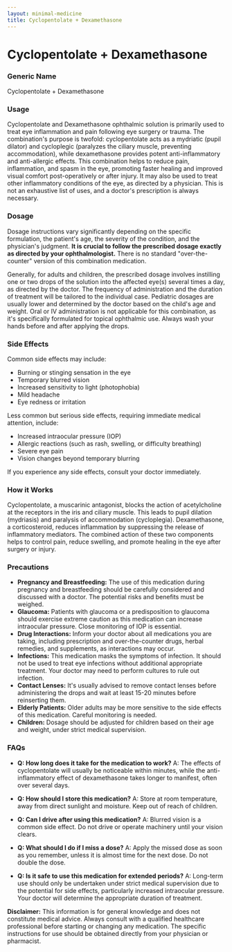 ```yaml
---
layout: minimal-medicine
title: Cyclopentolate + Dexamethasone
---
```


# Cyclopentolate + Dexamethasone
### Generic Name
Cyclopentolate + Dexamethasone

### Usage
Cyclopentolate and Dexamethasone ophthalmic solution is primarily used to treat eye inflammation and pain following eye surgery or trauma.  The combination's purpose is twofold: cyclopentolate acts as a mydriatic (pupil dilator) and cycloplegic (paralyzes the ciliary muscle, preventing accommodation), while dexamethasone provides potent anti-inflammatory and anti-allergic effects.  This combination helps to reduce pain, inflammation, and spasm in the eye, promoting faster healing and improved visual comfort post-operatively or after injury. It may also be used to treat other inflammatory conditions of the eye, as directed by a physician.  This is not an exhaustive list of uses, and a doctor's prescription is always necessary.

### Dosage
Dosage instructions vary significantly depending on the specific formulation, the patient's age, the severity of the condition, and the physician's judgment.  **It is crucial to follow the prescribed dosage exactly as directed by your ophthalmologist.**  There is no standard "over-the-counter" version of this combination medication.  

Generally, for adults and children, the prescribed dosage involves instilling one or two drops of the solution into the affected eye(s) several times a day, as directed by the doctor.  The frequency of administration and the duration of treatment will be tailored to the individual case.  Pediatric dosages are usually lower and determined by the doctor based on the child's age and weight.  Oral or IV administration is not applicable for this combination, as it's specifically formulated for topical ophthalmic use.   Always wash your hands before and after applying the drops.

### Side Effects
Common side effects may include:

* Burning or stinging sensation in the eye
* Temporary blurred vision
* Increased sensitivity to light (photophobia)
* Mild headache
* Eye redness or irritation

Less common but serious side effects, requiring immediate medical attention, include:

* Increased intraocular pressure (IOP)
* Allergic reactions (such as rash, swelling, or difficulty breathing)
* Severe eye pain
* Vision changes beyond temporary blurring

If you experience any side effects, consult your doctor immediately.

### How it Works
Cyclopentolate, a muscarinic antagonist, blocks the action of acetylcholine at the receptors in the iris and ciliary muscle. This leads to pupil dilation (mydriasis) and paralysis of accommodation (cycloplegia).  Dexamethasone, a corticosteroid, reduces inflammation by suppressing the release of inflammatory mediators.  The combined action of these two components helps to control pain, reduce swelling, and promote healing in the eye after surgery or injury.

### Precautions
* **Pregnancy and Breastfeeding:**  The use of this medication during pregnancy and breastfeeding should be carefully considered and discussed with a doctor. The potential risks and benefits must be weighed.
* **Glaucoma:** Patients with glaucoma or a predisposition to glaucoma should exercise extreme caution as this medication can increase intraocular pressure. Close monitoring of IOP is essential.
* **Drug Interactions:**  Inform your doctor about all medications you are taking, including prescription and over-the-counter drugs, herbal remedies, and supplements, as interactions may occur.
* **Infections:**  This medication masks the symptoms of infection. It should not be used to treat eye infections without additional appropriate treatment.  Your doctor may need to perform cultures to rule out infection.
* **Contact Lenses:** It's usually advised to remove contact lenses before administering the drops and wait at least 15-20 minutes before reinserting them.
* **Elderly Patients:**  Older adults may be more sensitive to the side effects of this medication.  Careful monitoring is needed.
* **Children:**  Dosage should be adjusted for children based on their age and weight, under strict medical supervision.


### FAQs

* **Q: How long does it take for the medication to work?** A: The effects of cyclopentolate will usually be noticeable within minutes, while the anti-inflammatory effect of dexamethasone takes longer to manifest, often over several days.

* **Q: How should I store this medication?** A: Store at room temperature, away from direct sunlight and moisture.  Keep out of reach of children.

* **Q: Can I drive after using this medication?** A:  Blurred vision is a common side effect. Do not drive or operate machinery until your vision clears.

* **Q: What should I do if I miss a dose?** A: Apply the missed dose as soon as you remember, unless it is almost time for the next dose. Do not double the dose.

* **Q: Is it safe to use this medication for extended periods?** A: Long-term use should only be undertaken under strict medical supervision due to the potential for side effects, particularly increased intraocular pressure.  Your doctor will determine the appropriate duration of treatment.


**Disclaimer:** This information is for general knowledge and does not constitute medical advice. Always consult with a qualified healthcare professional before starting or changing any medication.  The specific instructions for use should be obtained directly from your physician or pharmacist.
